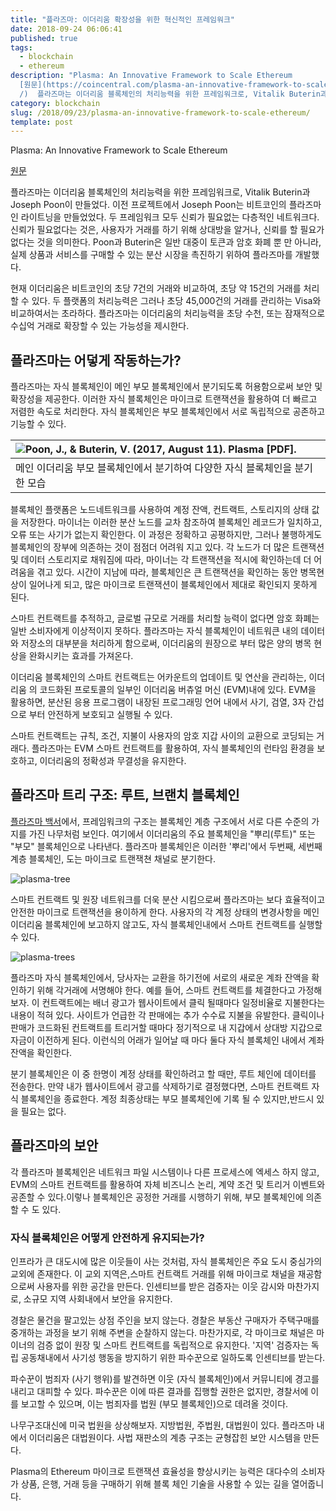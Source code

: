 ```yaml
---
title: "플라즈마: 이더리움 확장성을 위한 혁신적인 프레임워크"
date: 2018-09-24 06:06:41
published: true
tags:
  - blockchain
  - ethereum
description: "Plasma: An Innovative Framework to Scale Ethereum
  [원문](https://coincentral.com/plasma-an-innovative-framework-to-scale-ethereum\
  /)  플라즈마는 이더리움 블록체인의 처리능력을 위한 프레임워크로, Vitalik Buterin과 Joseph Poon이 만들었다..."
category: blockchain
slug: /2018/09/23/plasma-an-innovative-framework-to-scale-ethereum/
template: post
---
```

Plasma: An Innovative Framework to Scale Ethereum

[원문](https://coincentral.com/plasma-an-innovative-framework-to-scale-ethereum/)

플라즈마는 이더리움 블록체인의 처리능력을 위한 프레임워크로, Vitalik Buterin과 Joseph Poon이 만들었다. 이전 프로젝트에서 Joseph Poon는 비트코인의 플라즈마인 라이트닝을 만들었었다. 두 프레임워크 모두 신뢰가 필요없는 다층적인 네트워크다. 신뢰가 필요없다는 것은, 사용자가 거래를 하기 위해 상대방을 알거나, 신뢰를 할 필요가 없다는 것을 의미한다. Poon과 Buterin은 일반 대중이 토큰과 암호 화폐 뿐 만 아니라, 실제 상품과 서비스를 구매할 수 있는 분산 시장을 촉진하기 위하여 플라즈마를 개발했다.

현재 이더리움은 비트코인의 초당 7건의 거래와 비교하여, 초당 약 15건의 거래를 처리할 수 있다. 두 플랫폼의 처리능력은 그러나 초당 45,000건의 거래를 관리하는 Visa와 비교하여서는 초라하다. 플라즈마는 이더리움의 처리능력을 초당 수천, 또는 잠재적으로 수십억 거래로 확장할 수 있는 가능성을 제시한다.

## 플라즈마는 어덯게 작동하는가?

플라즈마는 자식 블록체인이 메인 부모 블록체인에서 분기되도록 허용함으로써 보안 및 확장성을 제공한다. 이러한 자식 블록체인은 마이크로 트랜잭션을 활용하여 더 빠르고 저렴한 속도로 처리한다. 자식 블록체인은 부모 블록체인에서 서로 독립적으로 공존하고 기능할 수 있다.

|![Poon, J., & Buterin, V. (2017, August 11). Plasma [PDF].](../images/Plasma-Whitepaper-page-3-Figure-1.png)|
|:-|
|메인 이더리움 부모 블록체인에서 분기하여 다양한 자식 블록체인을 분기한 모습|

블록체인 플랫폼은 노드네트워크를 사용하여 계정 잔액, 컨트랙트, 스토리지의 상태 값을 저장한다. 마이너는 이러한 분산 노드를 교차 참조하여 블록체인 레코드가 일치하고, 오류 또는 사기가 없는지 확인한다. 이 과정은 정확하고 공평하지만, 그러나 불행하게도 블록체인의 장부에 의존하는 것이 점점더 어려워 지고 있다. 각 노드가 더 많은 트랜잭션 및 데이터 스토리지로 채워짐에 따라, 마이너는 각 트랜잭션을 적시에 확인하는데 더 어려움을 겪고 있다. 시간이 지남에 따라, 블록체인은 큰 트랜잭션을 확인하는 동안 병목현상이 일어나게 되고, 많은 마이크로 트랜잭션이 블록체인에서 제대로 확인되지 못하게 된다.

스마트 컨트랙트를 추적하고, 글로벌 규모로 거래를 처리할 능력이 없다면 암호 화폐는 일반 소비자에게 이상적이지 못하다. 플라즈마는 자식 블록체인이 네트워큰 내의 데이터와 저장소의 대부분을 처리하게 함으로써, 이더리움의 원장으로 부터 많은 양의 병목 현상을 완화시키는 효과를 가져온다.

이더리움 블록체인의 스마트 컨트랙트는 어카운트의 업데이트 및 연산을 관리하는, 이더리움 의 코드화된 프로토콜의 일부인 이더리움 버츄얼 머신 (EVM)내에 있다. EVM을 활용하면, 분산된 응용 프로그램이 내장된 프로그래밍 언어 내에서 사기, 검열, 3자 간섭으로 부터 안전하게 보호되고 실행될 수 있다. 

스마트 컨트랙트는 규칙, 조건, 지불이 사용자의 암호 지갑 사이의 교환으로 코딩되는 거래다. 플라즈마는 EVM 스마트 컨트랙트를 활용하여, 자식 블록체인의 런타임 환경을 보호하고, 이더리움의 정확성과 무결성을 유지한다.

## 플라즈마 트리 구조: 루트, 브랜치 블록체인

[플라즈마 백서](https://plasma.io/)에서, 프레임워크의 구조는 블록체인 계층 구조에서 서로 다른 수준의 가지를 가진 나무처럼 보인다. 여기에서 이더리움의 주요 블록체인을 "뿌리(루트)" 또는 "부모" 블록체인으로 나타낸다. 플라즈마 블록체인은 이러한 '뿌리'에서 두번째, 세번째 계층 블록체인, 도는 마이크로 트랜잭쳔 채널로 분기한다.

![plasma-tree](../images/plasmaparent.gif)

스마트 컨트랙트 및 원장 네트워크를 더욱 분산 시킴으로써 플라즈마는 보다 효율적이고 안전한 마이크로 트랜잭션을 용이하게 한다. 사용자의 각 계정 상태의 변경사항을 메인 이더리움 블록체인에 보고하지 않고도, 자식 블록체인내에서 스마트 컨트랙트를 실행할 수 있다.

![plasma-trees](../images/plasmaparent.gif)

플라즈마 자식 블록체인에서, 당사자는 교환을 하기전에 서로의 새로운 계좌 잔액을 확인하기 위해 각거래에 서명해야 한다. 예를 들어, 스마트 컨트랙트를 체결한다고 가정해보자. 이 컨트랙트에는 배너 광고가 웹사이트에서 클릭 될때마다 일정비율로 지불한다는 내용이 적혀 있다. 사이트가 언급한 각 판매에는 추가 수수료 지불을 유발한다. 클릭이나 판매가 코드화된 컨트랙트를 트리거할 때마다 정기적으로 내 지갑에서 상대방 지갑으로 자금이 이전하게 된다. 이런식의 어래가 일어날 때 마다 둘다 자식 블록체인 내에서 계좌 잔액을 확인한다.

분기 블록체인은 이 중 한명이 계정 상태를 확인하려고 할 때만, 루트 체인에 데이터를 전송한다. 만약 내가 웹사이트에서 광고를 삭제하기로 결정했다면, 스마트 컨트랙트 자식 블록체인을 종료한다. 계정 최종상태는 부모 블록체인에 기록 될 수 있지만,반드시 있을 필요는 없다.

## 플라즈마의 보안

각 플라즈마 블록체인은 네트워크 파일 시스템이나 다른 프로세스에 엑세스 하지 않고, EVM의 스마트 컨트랙트를 활용하여 자체 비즈니스 논리, 계약 조건 및 트리거 이벤트와 공존할 수 있다.이렇나 블록체인은 공정한 거래를 시행하기 위해, 부모 블록체인에 의존할 수 도 있다.

### 자식 블록체인은 어떻게 안전하게 유지되는가?

인프라가 큰 대도시에 많은 이웃들이 사는 것처럼, 자식 블록체인은 주요 도시 중심가의 교외에 존재한다. 이 교외 지역은,스마트 컨트랙트 거래를 위해 마이크로 채널을 재공함으로써 사용자를 위한 공간을 만든다. 인센티브를 받은 검증자는 이웃 감시와 마찬가지로, 소규모 지역 사회내에서 보안을 유지한다.

경찰은 물건을 팔고있는 상점 주인을 보지 않는다. 경찰은 부동산 구매자가 주택구매를 중개하는 과정을 보기 위해 주변을 순찰하지 않는다. 마찬가지로, 각 마이크로 채널은 마이너의 검증 없이 원장 및 스마트 컨트랙트를 독립적으로 유지한다. '지역' 검증자는 독립 공동채내에서 사기성 행동을 방지하기 위한 파수꾼으로 일하도록 인센티브를 받는다.

파수꾼이 범죄자 (사기 행위)를 발견하면 이웃 (자식 블록체인)에서 커뮤니티에 경고를 내리고 대피할 수 있다. 파수꾼은 이에 따른 결과를 집행할 권한은 없지만, 경찰서에 이를 보고할 수 있으며, 이는 범죄자를 법원 (부모 블록체인)으로 데려올 것이다. 

나무구조대신에 미국 법원을 상상해보자. 지방법원, 주법원, 대법원이 있다. 플라즈마 내에서 이더리움은 대법원이다. 사법 재판소의 계층 구조는 균형잡힌 보안 시스템을 만든다. 

Plasma의 Ethereum 마이크로 트랜잭션 효율성을 향상시키는 능력은 대다수의 소비자가 상품, 은행, 거래 등을 구매하기 위해 블록 체인 기술을 사용할 수 있는 길을 열어줍니다.